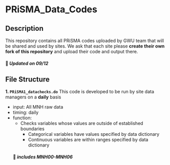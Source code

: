 # PRiSMA_Data_Codes
## Description
This repository contains all PRiSMA codes uploaded by GWU team that will be shared and used by sites. We ask that each site please **create their own fork of this repository** and upload their code and output there. 

#### :pushpin: *Updated on 09/12*

## File Structure
**1\. `PRiSMA1_datachecks.do`** This code is developed to be run by site data managers on a **daily** basis
   - input: All MNH raw data
   - timing: daily  
   - function: 
     - Checks variables whose values are outside of established boundaries
       - Categorical variables have values specified by data dictionary
       - Continuous variables are within ranges specified by data dictionary
     #### :pushpin: *includes MNH00-MNH06*
